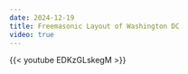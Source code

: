 ```yaml
---
date: 2024-12-19
title: Freemasonic Layout of Washington DC
video: true
---
```



{{< youtube EDKzGLskegM >}}

